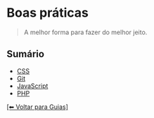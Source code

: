 # Boas práticas

> A melhor forma para fazer do melhor jeito.

## Sumário

- [CSS](https://github.com/CTVoicer/Guidelines/tree/master/boas-praticas/css)
- [Git](https://github.com/CTVoicer/Guidelines/tree/master/boas-praticas/git)
- [JavaScript](https://github.com/CTVoicer/Guidelines/tree/master/boas-praticas/javascript)
- [PHP](https://github.com/CTVoicer/Guidelines/tree/master/boas-praticas/php)

[[⬅ Voltar para Guias]](https://github.com/CTVoicer/Guidelines)
